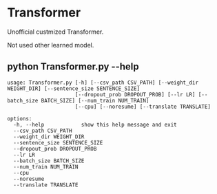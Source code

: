 # Transformer
Unofficial custmized Transformer.

Not used other learned model.

## python Transformer.py --help
```
usage: Transformer.py [-h] [--csv_path CSV_PATH] [--weight_dir WEIGHT_DIR] [--sentence_size SENTENCE_SIZE]
                      [--dropout_prob DROPOUT_PROB] [--lr LR] [--batch_size BATCH_SIZE] [--num_train NUM_TRAIN]
                      [--cpu] [--noresume] [--translate TRANSLATE]

options:
  -h, --help            show this help message and exit
  --csv_path CSV_PATH
  --weight_dir WEIGHT_DIR
  --sentence_size SENTENCE_SIZE
  --dropout_prob DROPOUT_PROB
  --lr LR
  --batch_size BATCH_SIZE
  --num_train NUM_TRAIN
  --cpu
  --noresume
  --translate TRANSLATE
```
